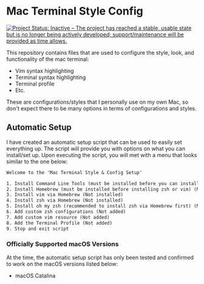 # Mac Terminal Style Config
[![Project Status: Inactive – The project has reached a stable, usable state but is no longer being actively developed; support/maintenance will be provided as time allows.](https://www.repostatus.org/badges/latest/inactive.svg)](https://www.repostatus.org/#inactive)

This repository contains files that are used to configure the style, look, and functionality of the mac terminal:

* Vim syntax highlighting
* Terminal syntax highlighting
* Terminal profile
* Etc.

These are configurations/styles that I personally use on my own Mac, so don't expect there to be many options in terms of configurations and styles.

## Automatic Setup

I have created an automatic setup script that can be used to easily set everything up. The script will provide you with options on what you can install/set up. Upon executing the script, you will met with a menu that looks similar to the one below:

```txt
Welcome to the 'Mac Terminal Style & Config Setup'

1. Install Command Line Tools (must be installed before you can install Homebrew) (Not installed)
2. Install Homebrew (must be installed before installing zsh or vim) (Not installed)
3. Install vim via Homebrew (Not installed)
4. Install zsh via Homebrew (Not installed)
5. Install oh my zsh (recommended to install zsh via Homebrew first) (Not installed)
6. Add custom zsh configurations (Not added)
7. Add custom vim resource (Not added)
8. Add the Terminal Profile (Not added)
9. Stop and exit script
```

### Officially Supported macOS Versions

At the time, the automatic setup script has only been tested and confirmed to work on the macOS versions listed below:

* macOS Catalina
